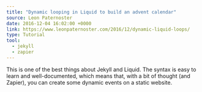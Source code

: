 ```yaml
---
title: "Dynamic looping in Liquid to build an advent calendar"
source: Leon Paternoster
date: 2016-12-04 16:02:00 +0000
link: https://www.leonpaternoster.com/2016/12/dynamic-liquid-loops/
type: Tutorial
tool:
  - jekyll
  - zapier
---
```

This is one of the best things about Jekyll and Liquid. The syntax is easy to learn and well-documented, which means that, with a bit of thought (and Zapier), you can create some dynamic events on a static website.





